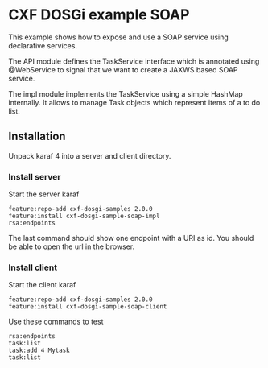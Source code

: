 # CXF DOSGi example SOAP

This example shows how to expose and use a SOAP service using declarative services.

The API module defines the TaskService interface which is annotated using @WebService to signal that
we want to create a JAXWS based SOAP service.

The impl module implements the TaskService using a simple HashMap internally. It allows to manage Task objects which represent items of a to do list.

 
## Installation

Unpack karaf 4 into a server and client directory.

### Install server 

Start the server karaf

```
feature:repo-add cxf-dosgi-samples 2.0.0
feature:install cxf-dosgi-sample-soap-impl
rsa:endpoints
```

The last command should show one endpoint with a URI as id. You should be able to open the url in the browser.

### Install client 

Start the client karaf

```
feature:repo-add cxf-dosgi-samples 2.0.0
feature:install cxf-dosgi-sample-soap-client
```
Use these commands to test

```
rsa:endpoints
task:list
task:add 4 Mytask
task:list
```
